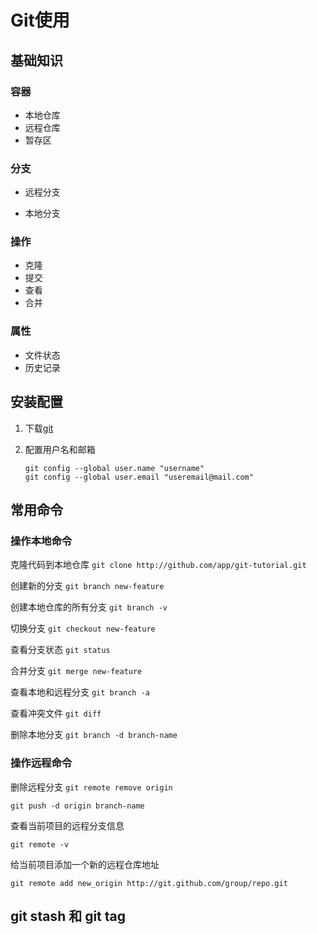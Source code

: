 # Git使用

## 基础知识

### 容器

* 本地仓库
* 远程仓库
* 暂存区

### 分支

* 远程分支

* 本地分支
  
### 操作

* 克隆
* 提交
* 查看
* 合并

### 属性

* 文件状态
* 历史记录

## 安装配置

1. 下载[git](https://git-scm.com  "git下载地址")
2. 配置用户名和邮箱

    ```git
    git config --global user.name "username"
    git config --global user.email "useremail@mail.com"
    ```

## 常用命令

### 操作本地命令

克隆代码到本地仓库
`git clone http://github.com/app/git-tutorial.git`

创建新的分支
 `git branch new-feature`

创建本地仓库的所有分支
`git branch -v`

切换分支
`git checkout new-feature`

查看分支状态
```git status```

合并分支
`git merge new-feature`

查看本地和远程分支
`git branch -a`

查看冲突文件
`git diff`

删除本地分支
`git branch -d branch-name`

### 操作远程命令

删除远程分支
```git remote remove origin```

`git push -d origin branch-name`

查看当前项目的远程分支信息

```git remote -v```

给当前项目添加一个新的远程仓库地址

```git remote add new_origin http://git.github.com/group/repo.git```

## git stash 和 git tag

